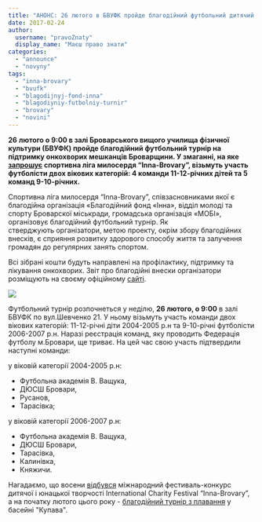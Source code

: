 ```yaml
---
title: "АНОНС: 26 лютого в БВУФК пройде благодійний футбольний дитячий турнір"
date: 2017-02-24
author: 
  username: "pravoZnaty"
  display_name: "Маєш право знати"
categories: 
  - "announce"
  - "novyny"
tags: 
  - "inna-brovary"
  - "bvufk"
  - "blagodijnyj-fond-inna"
  - "blagodiyniy-futbolniy-turnir"
  - "brovary"
  - "novini"
---
```


**26** **лютого о 9:00 в залі Броварського вищого училища фізичної культури (БВУФК) пройде благодійний футбольний турнір на підтримку онкохворих мешканців Броварщини. У змаганні, на яке [запрошує](http://sport.fond-inna.org/) спортивна ліга милосердя “Inna-Brovary”, візьмуть участь футболісти двох вікових категорій: 4 команди 11-12-річних дітей та 5 команд 9-10-річних.**

Спортивна ліга милосердя “Inna-Brovary”, співзасновниками якої є благодійна організація «Благодійний фонд «Інна», відділ молоді та спорту Броварскої міськради, громадська організація «МОБІ», організовує благодійний футбольний турнір. Як стверджують організатори, метою проекту, окрім збору благодійних внесків, є сприяння розвитку здорового способу життя та залучення громадян до регулярних занять спортом.

Всі зібрані кошти будуть направлені на профілактику, підтримку та лікування онкохворих. Звіт про благодійні внески організатори розміщують на своєму офіційному [сайті](http://sport.fond-inna.org/).

![](https://mpz.brovary.org/wp-content/uploads/2017/02/39254b4d07ee55b7ec77ba86f2425a62.jpg)

Футбольний турнір розпочнеться у неділю, **26 лютого, о 9:00** в залі БВУФК по вул.Шевченко 21. У ньому візьмуть участь команди двох вікових категорій: 11-12-річні діти 2004-2005 р.н та 9-10-річні футболісти 2006-2007 р.н. Наразі реєстрація команд, яку проводить Федерація футболу м.Бровари, ще триває. На цей час свою участь підтвердили наступні команди:

у віковій категорії 2004-2005 р.н:

- Футбольна академія В. Ващука,
- ДЮСШ Бровари,
- Русанов,
- Тарасівка;

у віковій категорії 2006-2007 р.н:

- Футбольна академія В. Ващука,
- ДЮСШ Бровари,
- Тарасівка,
- Калинівка,
- Княжичи.

Нагадаємо, що восени [відбувся](https://mpz.brovary.org/anons-5-6-lystopada-v-terminali-projde-blagodijnyj-mizhnarodnyj-festyval-konkurs/) міжнародний фестиваль-конкурс дитячої і юнацької творчості International Charity Festival “Inna-Brovary”, а на початку лютого цього року - [благодійний турнір з плавання](http://procherk.info/resonance/2-cherkassy-news/50542-jama-na-jami-u-tsentri-cherkas-doroga-znikla-razom-zi-snigom-foto) у басейні "Купава".
